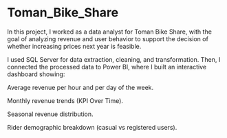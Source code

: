 # Toman_Bike_Share
In this project, I worked as a data analyst for Toman Bike Share, with the goal of analyzing revenue and user behavior to support the decision of whether increasing prices next year is feasible.

I used SQL Server for data extraction, cleaning, and transformation. Then, I connected the processed data to Power BI, where I built an interactive dashboard showing:

Average revenue per hour and per day of the week.

Monthly revenue trends (KPI Over Time).

Seasonal revenue distribution.

Rider demographic breakdown (casual vs registered users).
